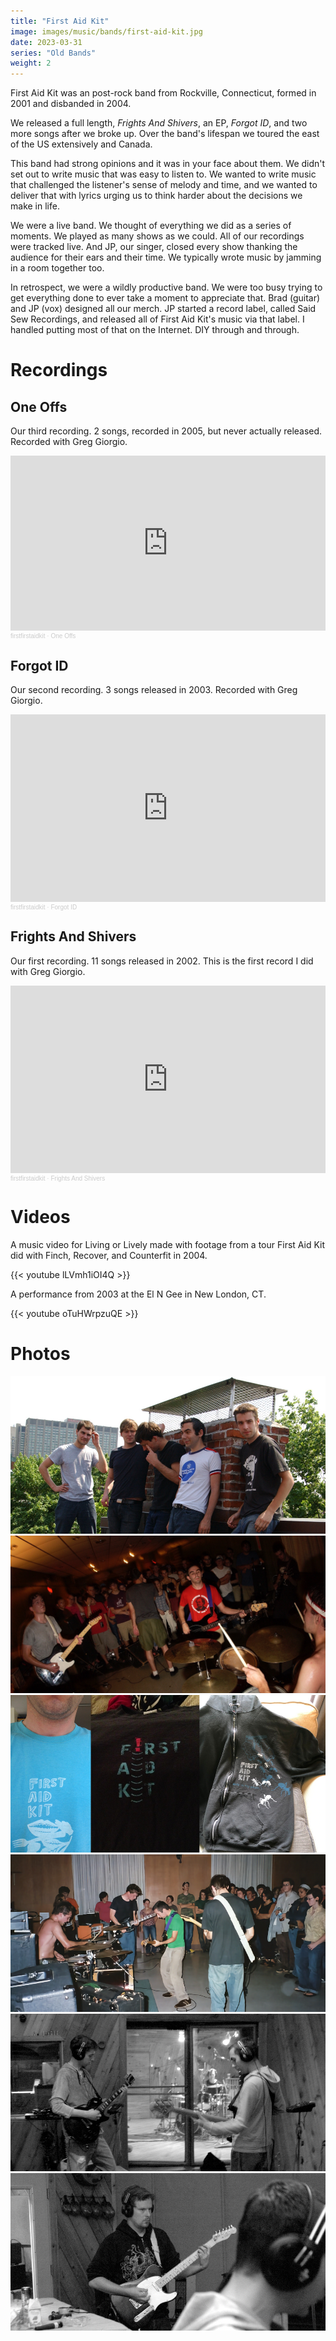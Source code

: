 ```yaml
---
title: "First Aid Kit"
image: images/music/bands/first-aid-kit.jpg
date: 2023-03-31
series: "Old Bands"
weight: 2
---
```


First Aid Kit was an post-rock band from Rockville, Connecticut, formed in 2001 and disbanded in 2004.

We released a full length, *Frights And Shivers*, an EP, *Forgot ID*, and two more songs after we broke up. Over the band's lifespan we toured the east of the US extensively and Canada.

This band had strong opinions and it was in your face about them. We didn't set out to write music that was easy to listen to. We wanted to write music that challenged the listener's sense of melody and time, and we wanted to deliver that with lyrics urging us to think harder about the decisions we make in life.

We were a live band. We thought of everything we did as a series of moments. We played as many shows as we could. All of our recordings were tracked live. And JP, our singer, closed every show thanking the audience for their ears and their time. We typically wrote music by jamming in a room together too. 

In retrospect, we were a wildly productive band. We were too busy trying to get everything done to ever take a moment to appreciate that. Brad (guitar) and JP (vox) designed all our merch. JP started a record label, called Said Sew Recordings, and released all of First Aid Kit's music via that label. I handled putting most of that on the Internet. DIY through and through.


# Recordings

## One Offs

Our third recording. 2 songs, recorded in 2005, but never actually released. Recorded with Greg Giorgio.

<iframe width="100%" height="280" scrolling="no" frameborder="no" allow="autoplay" src="https://w.soundcloud.com/player/?url=https%3A//api.soundcloud.com/playlists/2546357&color=%23ff5500&auto_play=false&hide_related=false&show_comments=true&show_user=true&show_reposts=false&show_teaser=true&visual=true"></iframe><div style="font-size: 10px; color: #cccccc;line-break: anywhere;word-break: normal;overflow: hidden;white-space: nowrap;text-overflow: ellipsis; font-family: Interstate,Lucida Grande,Lucida Sans Unicode,Lucida Sans,Garuda,Verdana,Tahoma,sans-serif;font-weight: 100;"><a href="https://soundcloud.com/firstfirstaidkit" title="firstfirstaidkit" target="_blank" style="color: #cccccc; text-decoration: none;">firstfirstaidkit</a> · <a href="https://soundcloud.com/firstfirstaidkit/sets/one-offs" title="One Offs" target="_blank" style="color: #cccccc; text-decoration: none;">One Offs</a></div>


## Forgot ID

Our second recording. 3 songs released in 2003. Recorded with Greg Giorgio.

<iframe width="100%" height="300" scrolling="no" frameborder="no" allow="autoplay" src="https://w.soundcloud.com/player/?url=https%3A//api.soundcloud.com/playlists/2546351&color=%23ff5500&auto_play=false&hide_related=false&show_comments=true&show_user=true&show_reposts=false&show_teaser=true&visual=true"></iframe><div style="font-size: 10px; color: #cccccc;line-break: anywhere;word-break: normal;overflow: hidden;white-space: nowrap;text-overflow: ellipsis; font-family: Interstate,Lucida Grande,Lucida Sans Unicode,Lucida Sans,Garuda,Verdana,Tahoma,sans-serif;font-weight: 100;"><a href="https://soundcloud.com/firstfirstaidkit" title="firstfirstaidkit" target="_blank" style="color: #cccccc; text-decoration: none;">firstfirstaidkit</a> · <a href="https://soundcloud.com/firstfirstaidkit/sets/forgot-id" title="Forgot ID" target="_blank" style="color: #cccccc; text-decoration: none;">Forgot ID</a></div>


## Frights And Shivers

Our first recording. 11 songs released in 2002. This is the first record I did with Greg Giorgio.

<iframe width="100%" height="300" scrolling="no" frameborder="no" allow="autoplay" src="https://w.soundcloud.com/player/?url=https%3A//api.soundcloud.com/playlists/2546323&color=%23ff5500&auto_play=false&hide_related=false&show_comments=true&show_user=true&show_reposts=false&show_teaser=true&visual=true"></iframe><div style="font-size: 10px; color: #cccccc;line-break: anywhere;word-break: normal;overflow: hidden;white-space: nowrap;text-overflow: ellipsis; font-family: Interstate,Lucida Grande,Lucida Sans Unicode,Lucida Sans,Garuda,Verdana,Tahoma,sans-serif;font-weight: 100;"><a href="https://soundcloud.com/firstfirstaidkit" title="firstfirstaidkit" target="_blank" style="color: #cccccc; text-decoration: none;">firstfirstaidkit</a> · <a href="https://soundcloud.com/firstfirstaidkit/sets/frights-and-shivers" title="Frights And Shivers" target="_blank" style="color: #cccccc; text-decoration: none;">Frights And Shivers</a></div>


# Videos

A music video for Living or Lively made with footage from a tour First Aid Kit did with Finch, Recover, and Counterfit in 2004.

{{< youtube lLVmh1iOI4Q >}}<br />

A performance from 2003 at the El N Gee in New London, CT.

{{< youtube oTuHWrpzuQE >}}


# Photos

![Band photo on a roof in Boston](band-pic-roof.jpg)
![Live performance at a show in CT, 2002](live-ct-show.jpg)
![Pictures of band merch: two shirts and a hoodie](merch-things.jpg)
![Live performance at UConn, 2003](live-uconn.png)
![Brad on guitar, Brian on drums, Nick on bass, while recording One-Offs](one-offs-brad-brian-nick.jpg)
![James on guitar while recording One-Offs](one-offs-james-nick.jpg)
